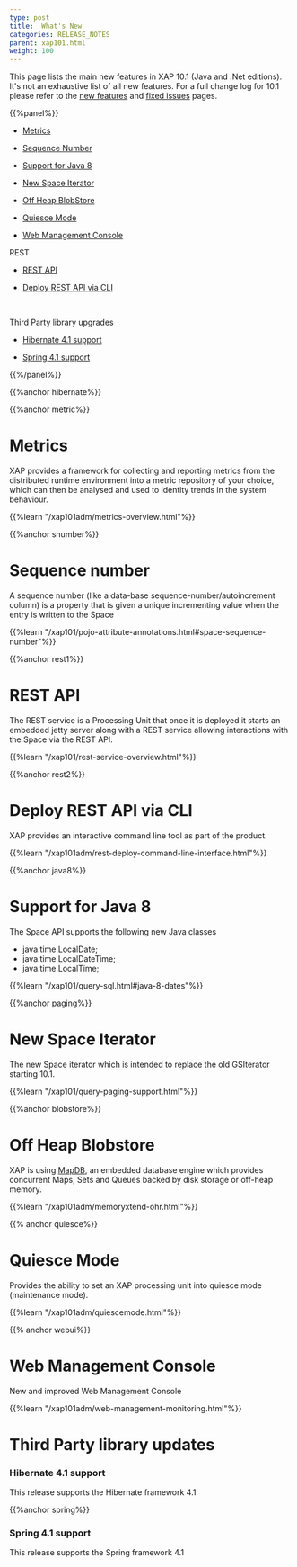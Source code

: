 ```yaml
---
type: post
title:  What's New
categories: RELEASE_NOTES
parent: xap101.html
weight: 100
---
```


This page lists the main new features in XAP 10.1 (Java and .Net editions). It's not an exhaustive list of all new features. For a full change log for 10.1 please refer to the [new features](./101new-features.html) and [fixed issues](./101fixed-issues.html) pages.


{{%panel%}}

- [Metrics](#metrics)

- [Sequence Number](#snumber)

- [Support for Java 8](#java8)

- [New Space Iterator](#paging)

- [Off Heap BlobStore](#blobstore)

- [Quiesce Mode](#quiesce)

- [Web Management Console](#webui)



REST

- [REST API](#rest1)

- [Deploy REST API via CLI](#rest2)


<br>

Third Party library upgrades

- [Hibernate  4.1 support](#hibernate)

- [Spring  4.1 support](#spring)

{{%/panel%}}




{{%anchor hibernate%}}


{{%anchor metric%}}

# Metrics

XAP provides a framework for collecting and reporting metrics from the distributed runtime environment into a metric repository of your choice, which can then be analysed and used to identity trends in the system behaviour.

{{%learn "/xap101adm/metrics-overview.html"%}}


{{%anchor snumber%}}

# Sequence number

A sequence number (like a data-base sequence-number/autoincrement column) is a property that is given a unique incrementing value when the entry is written to the Space

{{%learn "/xap101/pojo-attribute-annotations.html#space-sequence-number"%}}


{{%anchor rest1%}}

# REST API

The REST service is a Processing Unit that once it is deployed it starts an embedded jetty server along with a REST service allowing interactions with the Space via the REST API.

{{%learn "/xap101/rest-service-overview.html"%}}


{{%anchor rest2%}}

# Deploy REST API via CLI
XAP provides an interactive command line tool as part of the product.

{{%learn "/xap101adm/rest-deploy-command-line-interface.html"%}}


{{%anchor java8%}}

# Support for Java 8

The Space API supports the following new Java classes

- java.time.LocalDate;
- java.time.LocalDateTime;
- java.time.LocalTime;

{{%learn "/xap101/query-sql.html#java-8-dates"%}}

{{%anchor paging%}}

# New Space Iterator

The new Space iterator which is intended to replace the old GSIterator starting 10.1.

{{%learn "/xap101/query-paging-support.html"%}}

{{%anchor blobstore%}}

# Off Heap Blobstore

XAP is using [MapDB](http://www.mapdb.org/), an embedded database engine which provides concurrent Maps, Sets and Queues backed by disk storage or off-heap memory.

{{%learn "/xap101adm/memoryxtend-ohr.html"%}}


{{% anchor quiesce%}}

# Quiesce Mode

Provides the ability to set an XAP processing unit into quiesce mode (maintenance mode).

{{%learn "/xap101adm/quiescemode.html"%}}


{{% anchor webui%}}

# Web Management Console

New and improved Web Management Console

{{%learn "/xap101adm/web-management-monitoring.html"%}}


# Third Party library updates

### Hibernate 4.1 support

This release supports the Hibernate framework 4.1

{{%anchor spring%}}

### Spring 4.1 support

This release supports the Spring framework 4.1
